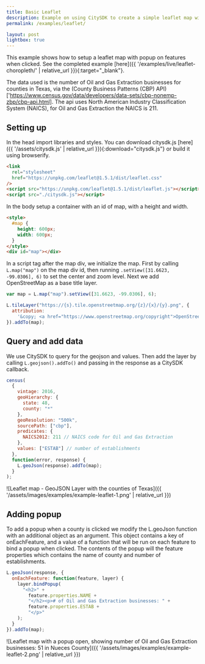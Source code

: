 ```yaml
---
title: Basic Leaflet
description: Example on using CitySDK to create a simple leaflet map with popup
permalink: /examples/leaflet/

layout: post
lightbox: true
---
```


This example shows how to setup a leaflet map with popup on features when clicked. See the completed example [here]({{ '/examples/live/leaflet-choropleth/' | relative_url }}){:target="\_blank"}.

The data used is the number of Oil and Gas Extraction businesses for counties in Texas, via the (County Business Patterns (CBP) API)['https://www.census.gov/data/developers/data-sets/cbp-nonemp-zbp/cbp-api.html]. The api uses North American Industry Classification System (NAICS), for Oil and Gas Extraction the NAICS is 211.

## Setting up

In the head import libraries and styles. You can download citysdk.js [here]({{ '/assets/citysdk.js' | relative_url }}){:download="citysdk.js"} or build it using browserify.

```html
<link
  rel="stylesheet"
  href="https://unpkg.com/leaflet@1.5.1/dist/leaflet.css"
/>
<script src="https://unpkg.com/leaflet@1.5.1/dist/leaflet.js"></script>
<script src="./citysdk.js"></script>
```

In the body setup a container with an id of map, with a height and width.

```html
<style>
  #map {
    height: 600px;
    width: 600px;
  }
</style>
<div id="map"></div>
```

In a script tag after the map div, we initialize the map. First by calling `L.map("map")` on the map div id, then running `.setView([31.6623, -99.0306], 6)` to set the center and zoom level. Next we add OpenStreetMap as a base title layer.

```js
var map = L.map("map").setView([31.6623, -99.0306], 6);

L.tileLayer("https://{s}.tile.openstreetmap.org/{z}/{x}/{y}.png", {
  attribution:
    '&copy; <a href="https://www.openstreetmap.org/copyright">OpenStreetMap</a> contributors'
}).addTo(map);
```

## Query and add data

We use CitySDK to query for the geojson and values. Then add the layer by calling `L.geojson().addTo()` and passing in the response as a CitySDK callback.

```js
census(
  {
    vintage: 2016,
    geoHierarchy: {
      state: 48,
      county: "*"
    },
    geoResolution: "500k",
    sourcePath: ["cbp"],
    predicates: {
      NAICS2012: 211 // NAICS code for Oil and Gas Extraction
    },
    values: ["ESTAB"] // number of establishments
  },
  function(error, response) {
    L.geoJson(response).addTo(map);
  }
);
```

![Leaflet map - GeoJSON Layer with the counties of Texas]({{ '/assets/images/examples/example-leaflet-1.png' | relative_url }})

## Adding popup

To add a popup when a county is clicked we modify the L.geoJson function with an additional object as an argument. This object contains a key of onEachFeature, and a value of a function that will be run on each feature to bind a popup when clicked. The contents of the popup will the feature properties which contains the name of county and number of establishments.

```js
L.geoJson(response, {
  onEachFeature: function(feature, layer) {
    layer.bindPopup(
      "<h2>" +
        feature.properties.NAME +
        "</h2><p># of Oil and Gas Extraction businesses: " +
        feature.properties.ESTAB +
        "</p>"
    );
  }
}).addTo(map);
```

![Leaflet map with a popup open, showing number of Oil and Gas Extraction businesses: 51 in Nueces County]({{ '/assets/images/examples/example-leaflet-2.png' | relative_url }})
